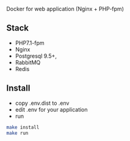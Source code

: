 Docker for web application (Nginx + PHP-fpm)

## Stack
 - PHP7.1-fpm
 - Nginx
 - Postgresql 9.5+,
 - RabbitMQ
 - Redis

## Install
- copy .env.dist to .env 
- edit .env for your application
- run
```bash
make install
make run
```